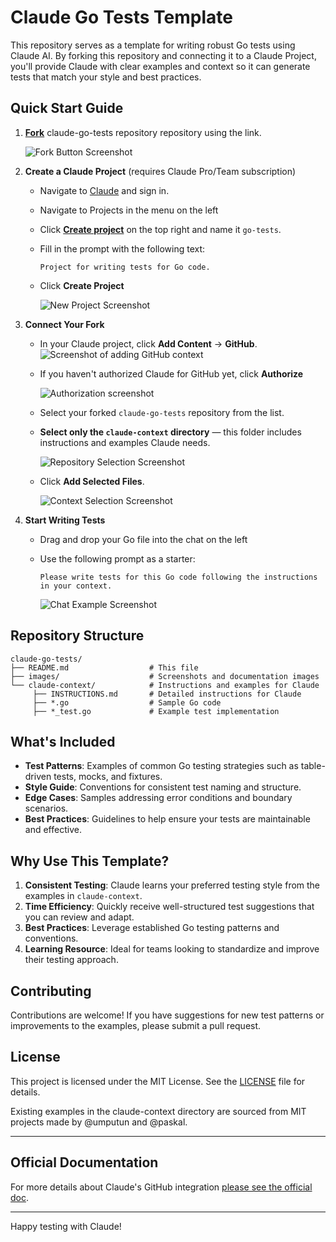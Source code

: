 # Claude Go Tests Template

This repository serves as a template for writing robust Go tests using Claude AI. By forking this repository and connecting it to a Claude Project, you'll provide Claude with clear examples and context so it can generate tests that match your style and best practices.

## Quick Start Guide

1. **[Fork](https://github.com/paskal/claude-go-tests/fork)** claude-go-tests repository repository using the link.

    ![Fork Button Screenshot](images/github-fork-creation.png)

2. **Create a Claude Project** (requires Claude Pro/Team subscription)
    - Navigate to [Claude](https://claude.ai) and sign in.
    - Navigate to Projects in the menu on the left
    - Click  **[Create project](https://claude.ai/projects/create)** on the top right and name it `go-tests`.
    - Fill in the prompt with the following text:
      ```plaintext
      Project for writing tests for Go code.
      ```
    - Click **Create Project**

        ![New Project Screenshot](images/claude-project-creation.png)

3. **Connect Your Fork**
    - In your Claude project, click **Add Content** → **GitHub**.
    ![Screenshot of adding GitHub context](images/claude-project-add-context.png)
    - If you haven't authorized Claude for GitHub yet, click **Authorize**

        ![Authorization screenshot](images/claude-github-permissions.png)
    - Select your forked `claude-go-tests` repository from the list.
    - **Select only the `claude-context` directory** — this folder includes instructions and examples Claude needs.

        ![Repository Selection Screenshot](images/claude-add-context.png)
    - Click **Add Selected Files**.

        ![Context Selection Screenshot](images/claude-project-knowledge.png)

4. **Start Writing Tests**
    - Drag and drop your Go file into the chat on the left
    - Use the following prompt as a starter:
    
        ```plaintext
        Please write tests for this Go code following the instructions in your context.
        ```

        ![Chat Example Screenshot](images/claude-new-prompt.png)


## Repository Structure

```plaintext
claude-go-tests/
├── README.md                  # This file
├── images/                    # Screenshots and documentation images
└── claude-context/            # Instructions and examples for Claude
     ├── INSTRUCTIONS.md       # Detailed instructions for Claude
     ├── *.go                  # Sample Go code
     ├── *_test.go             # Example test implementation
```
## What's Included

- **Test Patterns**: Examples of common Go testing strategies such as table-driven tests, mocks, and fixtures.
- **Style Guide**: Conventions for consistent test naming and structure.
- **Edge Cases**: Samples addressing error conditions and boundary scenarios.
- **Best Practices**: Guidelines to help ensure your tests are maintainable and effective.

## Why Use This Template?

1. **Consistent Testing**: Claude learns your preferred testing style from the examples in `claude-context`.
2. **Time Efficiency**: Quickly receive well-structured test suggestions that you can review and adapt.
3. **Best Practices**: Leverage established Go testing patterns and conventions.
4. **Learning Resource**: Ideal for teams looking to standardize and improve their testing approach.

## Contributing

Contributions are welcome! If you have suggestions for new test patterns or improvements to the examples, please submit a pull request.

## License

This project is licensed under the MIT License. See the [LICENSE](LICENSE) file for details.

Existing examples in the claude-context directory are sourced from MIT projects made by @umputun and @paskal.

---

## Official Documentation

For more details about Claude's GitHub integration [please see the official doc](https://support.anthropic.com/en/articles/10167454-using-the-github-integration). 

---

Happy testing with Claude!
